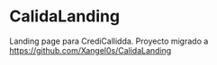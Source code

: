 # CalidaLanding

Landing page para CrediCallidda. Proyecto migrado a https://github.com/Xangel0s/CalidaLanding
